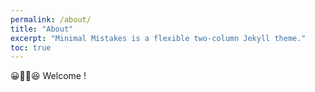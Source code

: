 ```yaml
---
permalink: /about/
title: "About"
excerpt: "Minimal Mistakes is a flexible two-column Jekyll theme."
toc: true
---
```


😀🤔🙄😆 Welcome ! 